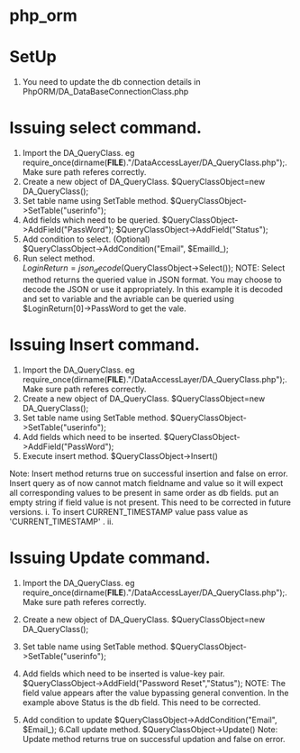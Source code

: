# php_orm
# SetUp
1. You need to update the db connection details in PhpORM/DA_DataBaseConnectionClass.php

# Issuing select command.
1. Import the DA_QueryClass. eg require_once(dirname(__FILE__)."/DataAccessLayer/DA_QueryClass.php");. Make sure path referes correctly.
2. Create a new object of DA_QueryClass.
    $QueryClassObject=new DA_QueryClass();
3. Set table name using SetTable method.
  $QueryClassObject->SetTable("userinfo");
4. Add fields which need to be queried.
        $QueryClassObject->AddField("PassWord");
        $QueryClassObject->AddField("Status");
5. Add condition to select. (Optional)        
        $QueryClassObject->AddCondition("Email", $EmailId_);
6.  Run select method.       
        $LoginReturn=json_decode($QueryClassObject->Select());
NOTE: Select method returns the queried value in JSON format. You may choose to decode the JSON or use it appropriately. In this example it is decoded and set to variable and the avriable can be queried using $LoginReturn[0]->PassWord to get the vale.

# Issuing Insert command.
1. Import the DA_QueryClass. eg require_once(dirname(__FILE__)."/DataAccessLayer/DA_QueryClass.php");. Make sure path referes correctly.
2. Create a new object of DA_QueryClass.
    $QueryClassObject=new DA_QueryClass();
3. Set table name using SetTable method.
  $QueryClassObject->SetTable("userinfo");
4. Add fields which need to be inserted.
        $QueryClassObject->AddField("PassWord");
5. Execute insert method.
        $QueryClassObject->Insert()
        
Note: Insert method returns true on successful insertion and false on error. Insert query as of now cannot match fieldname and value so it will expect all corresponding values to be present in same order as db fields. put an empty string if field value is not present. This need to be corrected in future versions.
	i. To insert CURRENT_TIMESTAMP value pass value as 'CURRENT_TIMESTAMP' .
	ii. 

# Issuing Update command.
1. Import the DA_QueryClass. eg require_once(dirname(__FILE__)."/DataAccessLayer/DA_QueryClass.php");. Make sure path referes correctly.
2. Create a new object of DA_QueryClass.
	 $QueryClassObject=new DA_QueryClass();
3. Set table name using SetTable method.
	$QueryClassObject->SetTable("userinfo");
4. Add fields which need to be inserted is value-key pair.
	$QueryClassObject->AddField("Password Reset","Status");
	NOTE: The field value appears after the value bypassing general convention. In the example above Status is the db field. This need to be corrected.

5. Add condition to update
 	$QueryClassObject->AddCondition("Email", $Email_);
6.Call update method.
	$QueryClassObject->Update()
Note: Update method returns true on successful updation and false on error.

